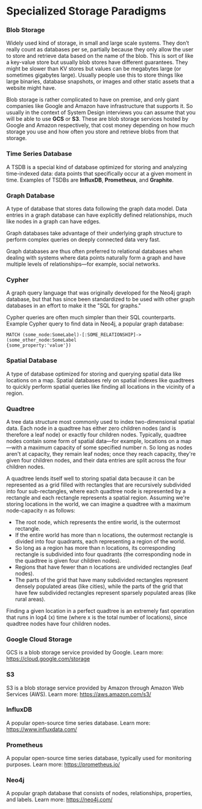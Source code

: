 # Specialized Storage Paradigms

### Blob Storage
Widely used kind of storage, in small and large scale systems. They don’t really count as databases per se,
partially because they only allow the user to store and retrieve data based on the name of the blob. This is
sort of like a key-value store but usually blob stores have different guarantees. They might be slower than KV
stores but values can be megabytes large (or sometimes gigabytes large). Usually people use this to store
things like large binaries, database snapshots, or images and other static assets that a website might have.

Blob storage is rather complicated to have on premise, and only giant companies like Google and Amazon
have infrastructure that supports it. So usually in the context of System Design interviews you can assume
that you will be able to use **GCS** or **S3**. These are blob storage services hosted by Google and Amazon
respectively, that cost money depending on how much storage you use and how often you store and retrieve
blobs from that storage.


### Time Series Database
A TSDB is a special kind of database optimized for storing and analyzing time-indexed data: data points that
specifically occur at a given moment in time. Examples of TSDBs are **InfluxDB**, **Prometheus**, and **Graphite**.


### Graph Database
A type of database that stores data following the graph data model. Data entries in a graph database can have
explicitly defined relationships, much like nodes in a graph can have edges.

Graph databases take advantage of their underlying graph structure to perform complex queries on deeply
connected data very fast.

Graph databases are thus often preferred to relational databases when dealing with systems where data
points naturally form a graph and have multiple levels of relationships—for example, social networks.


### Cypher
A graph query language that was originally developed for the Neo4j graph database, but that has since been
standardized to be used with other graph databases in an effort to make it the "SQL for graphs."

Cypher queries are often much simpler than their SQL counterparts. Example Cypher query to find data in
Neo4j, a popular graph database:
```
MATCH (some_node:SomeLabel)-[:SOME_RELATIONSHIP]->(some_other_node:SomeLabel
{some_property:'value'})
```


### Spatial Database
A type of database optimized for storing and querying spatial data like locations on a map. Spatial databases
rely on spatial indexes like quadtrees to quickly perform spatial queries like finding all locations in the vicinity
of a region.


### Quadtree
A tree data structure most commonly used to index two-dimensional spatial data. Each node in a quadtree
has either zero children nodes (and is therefore a leaf node) or exactly four children nodes.
Typically, quadtree nodes contain some form of spatial data—for example, locations on a map—with a
maximum capacity of some specified number n. So long as nodes aren't at capacity, they remain leaf nodes;
once they reach capacity, they're given four children nodes, and their data entries are split across the four
children nodes.

A quadtree lends itself well to storing spatial data because it can be represented as a grid filled with rectangles
that are recursively subdivided into four sub-rectangles, where each quadtree node is represented by a
rectangle and each rectangle represents a spatial region. Assuming we're storing locations in the world, we
can imagine a quadtree with a maximum node-capacity n as follows:
  - The root node, which represents the entire world, is the outermost rectangle.
  - If the entire world has more than n locations, the outermost rectangle is divided into four quadrants, each
representing a region of the world.
  - So long as a region has more than n locations, its corresponding rectangle is subdivided into four
quadrants (the corresponding node in the quadtree is given four children nodes).
  - Regions that have fewer than n locations are undivided rectangles (leaf nodes).
  - The parts of the grid that have many subdivided rectangles represent densely populated areas (like cities),
while the parts of the grid that have few subdivided rectangles represent sparsely populated areas (like
rural areas).

Finding a given location in a perfect quadtree is an extremely fast operation that runs in log4
(x) time (where x is the total number of locations), since quadtree nodes have four children nodes.


### Google Cloud Storage
GCS is a blob storage service provided by Google.
Learn more: https://cloud.google.com/storage

### S3
S3 is a blob storage service provided by Amazon through Amazon Web Services (AWS).
Learn more: https://aws.amazon.com/s3/


### InfluxDB
A popular open-source time series database.
Learn more: https://www.influxdata.com/


### Prometheus
A popular open-source time series database, typically used for monitoring purposes.
Learn more: https://prometheus.io/


### Neo4j
A popular graph database that consists of nodes, relationships, properties, and labels.
Learn more: https://neo4j.com/

